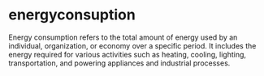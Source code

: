 # energyconsuption
Energy consumption refers to the total amount of energy used by an individual, organization, or economy over a specific period. It includes the energy required for various activities such as heating, cooling, lighting, transportation, and powering appliances and industrial processes.
